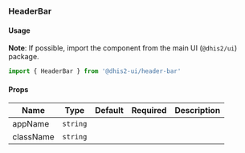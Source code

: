 ### HeaderBar

#### Usage

**Note**: If possible, import the component from the main UI (`@dhis2/ui`) package.

```js
import { HeaderBar } from '@dhis2-ui/header-bar'
```

#### Props

| Name      | Type     | Default | Required | Description |
| --------- | -------- | ------- | -------- | ----------- |
| appName   | `string` |         |          |             |
| className | `string` |         |          |             |
